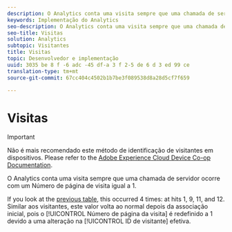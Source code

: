 ```yaml
---
description: O Analytics conta uma visita sempre que uma chamada de servidor ocorre com um Número de página de visita igual a 1.
keywords: Implementação do Analytics
seo-description: O Analytics conta uma visita sempre que uma chamada de servidor ocorre com um Número de página de visita igual a 1.
seo-title: Visitas
solution: Analytics
subtopic: Visitantes
title: Visitas
topic: Desenvolvedor e implementação
uuid: 3035 be 8 f -6 adc -45 df-a 3 f 2-5 de 6 d 3 ed 99 ce
translation-type: tm+mt
source-git-commit: 67cc404c4502b1b7be3f089538d8a28d5cf7f659

---
```



# Visitas

>[!IMPORTANT]
>
>Não é mais recomendado este método de identificação de visitantes em dispositivos. Please refer to the [Adobe Experience Cloud Device Co-op Documentation](https://marketing.adobe.com/resources/help/en_US/mcdc/).

O Analytics conta uma visita sempre que uma chamada de servidor ocorre com um Número de página de visita igual a 1.

If you look at the [previous table](../../../implement/js-implementation/xdevice-visid/visit-example.md#concept_E3B32B8E539F4FDC8E3FA872328B87BA), this occurred 4 times: at hits 1, 9, 11, and 12. Similar aos visitantes, este valor volta ao normal depois da associação inicial, pois o [!UICONTROL Número de página da visita] é redefinido a 1 devido a uma alteração na [!UICONTROL ID de visitante] efetiva.
